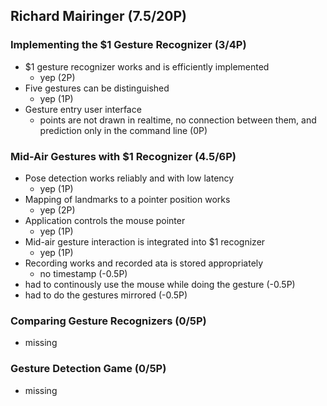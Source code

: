 ## Richard Mairinger (7.5/20P)

### Implementing the $1 Gesture Recognizer (3/4P)
* $1 gesture recognizer works and is efficiently implemented
    * yep (2P)
* Five gestures can be distinguished
    * yep (1P)
* Gesture entry user interface
    * points are not drawn in realtime, no connection between them, and prediction only in the command line (0P)


### Mid-Air Gestures with $1 Recognizer (4.5/6P)
* Pose detection works reliably and with low latency
    * yep (1P)
* Mapping of landmarks to a pointer position works
    * yep (2P)
* Application controls the mouse pointer
    * yep (1P)
* Mid-air gesture interaction is integrated into $1 recognizer
    * yep (1P)
* Recording works and recorded ata is stored appropriately
    * no timestamp (-0.5P)
* had to continously use the mouse while doing the gesture (-0.5P)
* had to do the gestures mirrored (-0.5P)

### Comparing Gesture Recognizers (0/5P)
* missing

### Gesture Detection Game (0/5P)
* missing